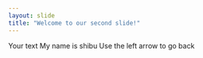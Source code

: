 ```yaml
---
layout: slide
title: "Welcome to our second slide!"
---
```

Your text My name is shibu
Use the left arrow to go back

